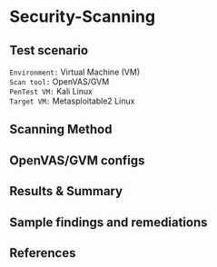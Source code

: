 # Security-Scanning
## Test scenario  
`Environment:` Virtual Machine (VM)  
`Scan tool:` OpenVAS/GVM  
`PenTest VM:` Kali Linux  
`Target VM:` Metasploitable2 Linux  
## Scanning Method

## OpenVAS/GVM configs

## Results & Summary

## Sample findings and remediations

## References
